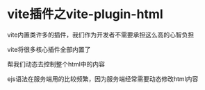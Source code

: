# vite插件之vite-plugin-html

vite内置类许多的插件，我们作为开发者不需要承担这么高的心智负担

vite将很多核心插件全部内置了

帮我们动态去控制整个html中的内容

ejs语法在服务端用的比较频繁，因为服务端经常需要动态修改html内容